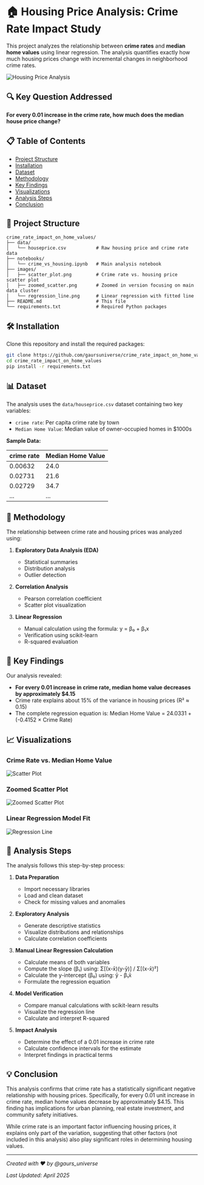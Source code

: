 # 🏠 Housing Price Analysis: Crime Rate Impact Study

This project analyzes the relationship between **crime rates** and **median home values** using linear regression. The analysis quantifies exactly how much housing prices change with incremental changes in neighborhood crime rates.

![Housing Price Analysis](https://sandbox.zenodo.org/records/200488/files/house_crime.jpg?download=1)

## 🔍 Key Question Addressed

**For every 0.01 increase in the crime rate, how much does the median house price change?**

## 📋 Table of Contents

- [Project Structure](#project-structure)
- [Installation](#installation)
- [Dataset](#dataset)
- [Methodology](#methodology)
- [Key Findings](#key-findings)
- [Visualizations](#visualizations)
- [Analysis Steps](#analysis-steps)
- [Conclusion](#conclusion)

## 📁 Project Structure

```
crime_rate_impact_on_home_values/
├── data/
│   └── houseprice.csv           # Raw housing price and crime rate data
├── notebooks/
│   └── crime_vs_housing.ipynb   # Main analysis notebook
├── images/
│   ├── scatter_plot.png         # Crime rate vs. housing price scatter plot
│   ├── zoomed_scatter.png       # Zoomed in version focusing on main data cluster
│   └── regression_line.png      # Linear regression with fitted line
├── README.md                    # This file
└── requirements.txt             # Required Python packages
```

## 🛠️ Installation

Clone this repository and install the required packages:

```bash
git clone https://github.com/gaursuniverse/crime_rate_impact_on_home_values.git
cd crime_rate_impact_on_home_values
pip install -r requirements.txt
```

## 📊 Dataset

The analysis uses the `data/houseprice.csv` dataset containing two key variables:
- `crime rate`: Per capita crime rate by town
- `Median Home Value`: Median value of owner-occupied homes in $1000s

**Sample Data:**

| crime rate | Median Home Value |
|------------|-------------------|
| 0.00632    | 24.0              |
| 0.02731    | 21.6              |
| 0.02729    | 34.7              |
| ...        | ...               |

## 🧮 Methodology

The relationship between crime rate and housing prices was analyzed using:

1. **Exploratory Data Analysis (EDA)**
   - Statistical summaries
   - Distribution analysis
   - Outlier detection

2. **Correlation Analysis**
   - Pearson correlation coefficient
   - Scatter plot visualization

3. **Linear Regression**
   - Manual calculation using the formula: y = β₀ + β₁x
   - Verification using scikit-learn
   - R-squared evaluation

## 🔑 Key Findings

Our analysis revealed:

- **For every 0.01 increase in crime rate, median home value decreases by approximately $4.15**
- Crime rate explains about 15% of the variance in housing prices (R² ≈ 0.15)
- The complete regression equation is: Median Home Value = 24.0331 + (-0.4152 × Crime Rate)

## 📈 Visualizations

### Crime Rate vs. Median Home Value
![Scatter Plot](https://sandbox.zenodo.org/records/200484/files/scatter_plot.png?download=1)

### Zoomed Scatter Plot
![Zoomed Scatter Plot](https://sandbox.zenodo.org/records/200484/files/zoomed_scatter.png?download=1)

### Linear Regression Model Fit
![Regression Line](https://sandbox.zenodo.org/records/200484/files/regression_line.png?download=1)

## 📝 Analysis Steps

The analysis follows this step-by-step process:

1. **Data Preparation**
   - Import necessary libraries
   - Load and clean dataset
   - Check for missing values and anomalies

2. **Exploratory Analysis**
   - Generate descriptive statistics
   - Visualize distributions and relationships
   - Calculate correlation coefficients

3. **Manual Linear Regression Calculation**
   - Calculate means of both variables
   - Compute the slope (β₁) using: Σ[(x-x̄)(y-ȳ)] / Σ[(x-x̄)²]
   - Calculate the y-intercept (β₀) using: ȳ - β₁x̄
   - Formulate the regression equation

4. **Model Verification**
   - Compare manual calculations with scikit-learn results
   - Visualize the regression line
   - Calculate and interpret R-squared

5. **Impact Analysis**
   - Determine the effect of a 0.01 increase in crime rate
   - Calculate confidence intervals for the estimate
   - Interpret findings in practical terms

## 💡 Conclusion

This analysis confirms that crime rate has a statistically significant negative relationship with housing prices. Specifically, for every 0.01 unit increase in crime rate, median home values decrease by approximately $4.15. This finding has implications for urban planning, real estate investment, and community safety initiatives.

While crime rate is an important factor influencing housing prices, it explains only part of the variation, suggesting that other factors (not included in this analysis) also play significant roles in determining housing values.


---

*Created with ❤️ by @gaurs_universe*

*Last Updated: April 2025*